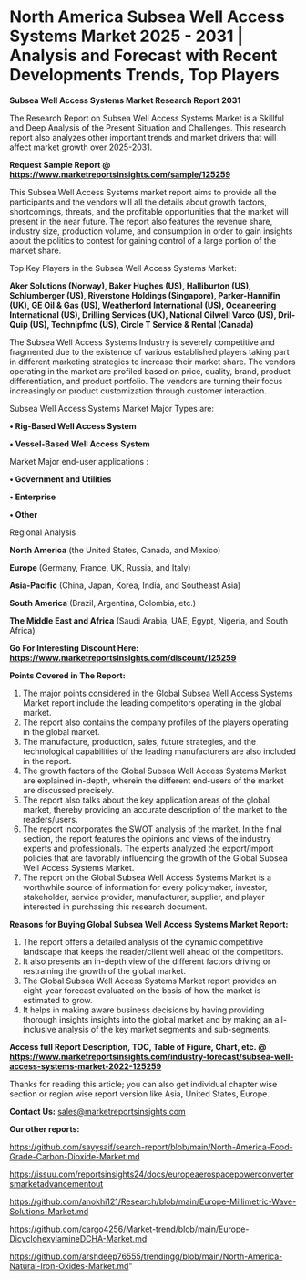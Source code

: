 # North America Subsea Well Access Systems Market 2025 - 2031 | Analysis and Forecast with Recent Developments Trends, Top Players

<strong>Subsea Well Access Systems Market Research Report 2031</strong>

The Research Report on Subsea Well Access Systems Market is a Skillful and Deep Analysis of the Present Situation and Challenges. This research report also analyzes other important trends and market drivers that will affect market growth over 2025-2031.

<strong>Request Sample Report @ <a href=https://www.marketreportsinsights.com/sample/125259>https://www.marketreportsinsights.com/sample/125259</a></strong>

This Subsea Well Access Systems market report aims to provide all the participants and the vendors will all the details about growth factors, shortcomings, threats, and the profitable opportunities that the market will present in the near future. The report also features the revenue share, industry size, production volume, and consumption in order to gain insights about the politics to contest for gaining control of a large portion of the market share.

Top Key Players in the Subsea Well Access Systems Market:

<strong>Aker Solutions (Norway), Baker Hughes (US), Halliburton (US), Schlumberger (US), Riverstone Holdings (Singapore), Parker-Hannifin (UK), GE Oil & Gas (US), Weatherford International (US), Oceaneering International (US), Drilling Services (UK), National Oilwell Varco (US), Dril-Quip (US), Technipfmc (US), Circle T Service & Rental (Canada)</strong>

The Subsea Well Access Systems Industry is severely competitive and fragmented due to the existence of various established players taking part in different marketing strategies to increase their market share. The vendors operating in the market are profiled based on price, quality, brand, product differentiation, and product portfolio. The vendors are turning their focus increasingly on product customization through customer interaction.

Subsea Well Access Systems Market Major Types are:

<strong>• Rig-Based Well Access System

• Vessel-Based Well Access System</strong>

Market Major end-user applications :

<strong>• Government and Utilities

• Enterprise

• Other</strong>

Regional Analysis

</u><strong><b>North America</b></strong> (the United States, Canada, and Mexico)

<strong><b>Europe </b></strong>(Germany, France, UK, Russia, and Italy)

<strong><b>Asia-Pacific</b></strong> (China, Japan, Korea, India, and Southeast Asia)

<strong><b>South America</b></strong> (Brazil, Argentina, Colombia, etc.)

<strong><b>The Middle East and Africa</b></strong> (Saudi Arabia, UAE, Egypt, Nigeria, and South Africa)

<strong>Go For Interesting Discount Here: <a href=https://www.marketreportsinsights.com/discount/125259>https://www.marketreportsinsights.com/discount/125259</a></strong>

<strong>Points Covered in The Report:</strong>
<ol>
  <li>The major points considered in the Global Subsea Well Access Systems Market report include the leading competitors operating in the global market.</li>
  <li>The report also contains the company profiles of the players operating in the global market.</li>
  <li>The manufacture, production, sales, future strategies, and the technological capabilities of the leading manufacturers are also included in the report.</li>
  <li>The growth factors of the Global Subsea Well Access Systems Market are explained in-depth, wherein the different end-users of the market are discussed precisely.</li>
  <li>The report also talks about the key application areas of the global market, thereby providing an accurate description of the market to the readers/users.</li>
  <li>The report incorporates the SWOT analysis of the market. In the final section, the report features the opinions and views of the industry experts and professionals. The experts analyzed the export/import policies that are favorably influencing the growth of the Global Subsea Well Access Systems Market.</li>
  <li>The report on the Global Subsea Well Access Systems Market is a worthwhile source of information for every policymaker, investor, stakeholder, service provider, manufacturer, supplier, and player interested in purchasing this research document.</li>
</ol>
<strong>Reasons for Buying Global Subsea Well Access Systems Market Report:</strong>

<ol>
  <li>The report offers a detailed analysis of the dynamic competitive landscape that keeps the reader/client well ahead of the competitors.</li>
  <li>It also presents an in-depth view of the different factors driving or restraining the growth of the global market.</li>
  <li>The Global Subsea Well Access Systems Market report provides an eight-year forecast evaluated on the basis of how the market is estimated to grow.</li>
  <li>It helps in making aware business decisions by having providing thorough insights insights into the global market and by making an all-inclusive analysis of the key market segments and sub-segments.</li>
</ol>
<strong>Access full Report Description, TOC, Table of Figure, Chart, etc. @ <a href=https://www.marketreportsinsights.com/industry-forecast/subsea-well-access-systems-market-2022-125259>https://www.marketreportsinsights.com/industry-forecast/subsea-well-access-systems-market-2022-125259</a></strong>


Thanks for reading this article; you can also get individual chapter wise section or region wise report version like Asia, United States, Europe.

<strong>Contact Us:</strong>
sales@marketreportsinsights.com

<strong>Our other reports:</strong>

<a href=https://github.com/sayysaif/search-report/blob/main/North-America-Food-Grade-Carbon-Dioxide-Market.md>https://github.com/sayysaif/search-report/blob/main/North-America-Food-Grade-Carbon-Dioxide-Market.md</a>

<a href=https://issuu.com/reportsinsights24/docs/europeaerospacepowerconvertersmarketadvancementout>https://issuu.com/reportsinsights24/docs/europeaerospacepowerconvertersmarketadvancementout</a>

<a href=https://github.com/anokhi121/Research/blob/main/Europe-Millimetric-Wave-Solutions-Market.md>https://github.com/anokhi121/Research/blob/main/Europe-Millimetric-Wave-Solutions-Market.md</a>

<a href=https://github.com/cargo4256/Market-trend/blob/main/Europe-DicyclohexylamineDCHA-Market.md>https://github.com/cargo4256/Market-trend/blob/main/Europe-DicyclohexylamineDCHA-Market.md</a>

<a href=https://github.com/arshdeep76555/trendingg/blob/main/North-America-Natural-Iron-Oxides-Market.md>https://github.com/arshdeep76555/trendingg/blob/main/North-America-Natural-Iron-Oxides-Market.md</a>"
